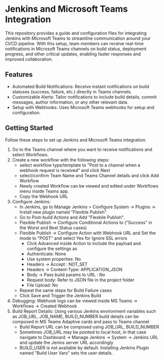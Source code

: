 # Jenkins and Microsoft Teams Integration
This repository provides a guide and configuration files for integrating Jenkins with Microsoft Teams to streamline communication around your CI/CD pipeline. With this setup, team members can receive real-time notifications in Microsoft Teams channels on build status, deployment progress, and other critical updates, enabling faster responses and improved collaboration.

## Features
* Automated Build Notifications: Receive instant notifications on build statuses (success, failure, etc.) directly in Teams channels.
* Customizable Alerts: Tailor notifications to include build details, commit messages, author information, or any other relevant data.
* Setup with Webhooks: Uses Microsoft Teams webhooks for setup and configuration.

## Getting Started
Follow these steps to set up Jenkins and Microsoft Teams integration:

1. Go to the Teams channel where you want to receive notifications and select Workflows.
2. Create a new workflow with the following steps:
    * select workflow type/template to "Post to a channel when a webhook request is received" and click Next
    * select/confirm Team Name and Teams Channel details and click Add Workflow
    * Newly created Workflow can be viewed and edited under Workflows menu inside Teams app. 
    * Copy the Webhook URL 
3. Configure Jenkins:
    * In Jenkins, go to Manage Jenkins > Configure System -> Plugins -> Install new plugin named "Flexible Publish".
    * Go to Post-build Actions and Add "Flexbile Publish".
    * Flexible Publish -> Configure Conditional Actions to ("Success" in the Worst and Best Status cases)
    * Flexible Publish  -> Configure Action with Webhook URL and Set the mode to "POST" and select Yes for Ignore SSL errors
         * Click Advanced inside Action to include the payload and configure the settings as 
         * Authenticate: None
         * Use system properties: No
         * Headers -> Accept : NOT_SET
         * Headers -> Content-Type: APPLICATION_JSON
         * Body -> Pass build params to URL : No
         * Request body: Refer to JSON file in the project folder
         * File Upload: No 
    * Repeat the same steps for Build Failure cases
    * Click Save and Trigger the Jenkins Build 
4.  Debugging: Webhook logs can be viewed inside MS Teams -> Workflows -> Created Webhook     
5.  Build Report Details: Using various Jenkins environment variables such as JOB_URL, JOB_NAME, BUILD_NUMBER build details can be composed in MS Teams Adaptive cards and pass to Teams channel
     * Build Report URL can be composed using JOB_URL, BUILD_NUMBER
     * Sometimes JOB_URL may be pointed to local host, in that case navigate to Dashboard -> Manage Jenkins -> System -> Jenkins URL and update the Jenins server URL accordingly
     * BUILD_USER is not available by default. Installing Jenkins Plugin named "Build User Vars" sets the user details.   
